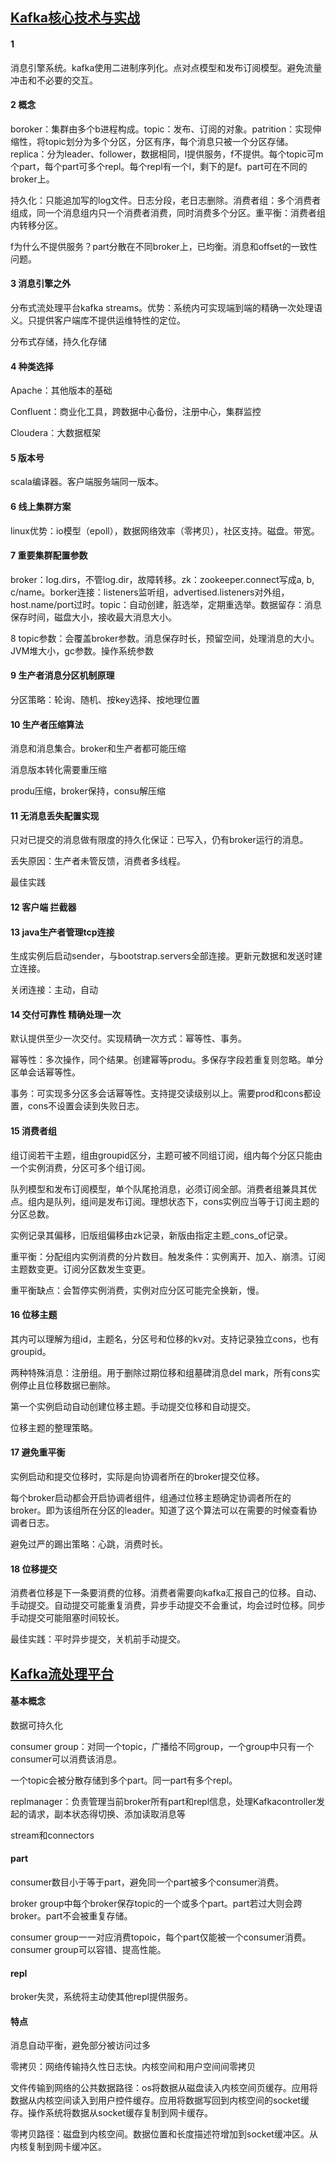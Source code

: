 ## [Kafka核心技术与实战](https://time.geekbang.org/column/intro/191)

#### 1

消息引擎系统。kafka使用二进制序列化。点对点模型和发布订阅模型。避免流量冲击和不必要的交互。

#### 2 概念

boroker：集群由多个b进程构成。topic：发布、订阅的对象。patrition：实现伸缩性，将topic划分为多个分区，分区有序，每个消息只被一个分区存储。replica：分为leader、follower，数据相同，l提供服务，f不提供。每个topic可m个part，每个part可多个repl。每个repl有一个l，剩下的是f。part可在不同的broker上。

持久化：只能追加写的log文件。日志分段，老日志删除。消费者组：多个消费者组成，同一个消息组内只一个消费者消费，同时消费多个分区。重平衡：消费者组内转移分区。

f为什么不提供服务？part分散在不同broker上，已均衡。消息和offset的一致性问题。

#### 3 消息引擎之外

分布式流处理平台kafka streams。优势：系统内可实现端到端的精确一次处理语义。只提供客户端库不提供运维特性的定位。

分布式存储，持久化存储

#### 4 种类选择

Apache：其他版本的基础

Confluent：商业化工具，跨数据中心备份，注册中心，集群监控

Cloudera：大数据框架

#### 5 版本号

scala编译器。客户端服务端同一版本。

#### 6 线上集群方案

linux优势：io模型（epoll），数据网络效率（零拷贝），社区支持。磁盘。带宽。

#### 7 重要集群配置参数

broker：log.dirs，不管log.dir，故障转移。zk：zookeeper.connect写成a, b, c/name。borker连接：listeners监听组，advertised.listeners对外组，host.name/port过时。topic：自动创建，脏选举，定期重选举。数据留存：消息保存时间，磁盘大小，接收最大消息大小。

8 topic参数：会覆盖broker参数。消息保存时长，预留空间，处理消息的大小。JVM堆大小，gc参数。操作系统参数

#### 9 生产者消息分区机制原理

分区策略：轮询、随机、按key选择、按地理位置

#### 10 生产者压缩算法

消息和消息集合。broker和生产者都可能压缩

消息版本转化需要重压缩

produ压缩，broker保持，consu解压缩

#### 11 无消息丢失配置实现

只对已提交的消息做有限度的持久化保证：已写入，仍有broker运行的消息。

丢失原因：生产者未管反馈，消费者多线程。

最佳实践

#### 12 客户端 拦截器

#### 13 java生产者管理tcp连接
生成实例后启动sender，与bootstrap.servers全部连接。更新元数据和发送时建立连接。

关闭连接：主动，自动

#### 14 交付可靠性 精确处理一次

默认提供至少一次交付。实现精确一次方式：幂等性、事务。

幂等性：多次操作，同个结果。创建幂等produ。多保存字段若重复则忽略。单分区单会话幂等性。

事务：可实现多分区多会话幂等性。支持提交读级别以上。需要prod和cons都设置，cons不设置会读到失败日志。

#### 15 消费者组

组订阅若干主题，组由groupid区分，主题可被不同组订阅，组内每个分区只能由一个实例消费，分区可多个组订阅。

队列模型和发布订阅模型，单个队尾抢消息，必须订阅全部。消费者组兼具其优点。组内是队列，组间是发布订阅。理想状态下，cons实例应当等于订阅主题的分区总数。

实例记录其偏移，旧版组偏移由zk记录，新版由指定主题_cons_of记录。

重平衡：分配组内实例消费的分片数目。触发条件：实例离开、加入、崩溃。订阅主题数变更。订阅分区数发生变更。

重平衡缺点：会暂停实例消费，实例对应分区可能完全换新，慢。

#### 16 位移主题

其内可以理解为组id，主题名，分区号和位移的kv对。支持记录独立cons，也有groupid。

两种特殊消息：注册组。用于删除过期位移和组墓碑消息del mark，所有cons实例停止且位移数据已删除。

第一个实例启动自动创建位移主题。手动提交位移和自动提交。

位移主题的整理策略。

#### 17 避免重平衡

实例启动和提交位移时，实际是向协调者所在的broker提交位移。

每个broker启动都会开启协调者组件，组通过位移主题确定协调者所在的broker。即为该组所在分区的leader。知道了这个算法可以在需要的时候查看协调者日志。

避免过严的踢出策略：心跳，消费时长。

#### 18 位移提交

消费者位移是下一条要消费的位移。消费者需要向kafka汇报自己的位移。自动、手动提交。自动提交可能重复消费，异步手动提交不会重试，均会过时位移。同步手动提交可能阻塞时间较长。

最佳实践：平时异步提交，关机前手动提交。


## [Kafka流处理平台](https://www.imooc.com/learn/1043)

#### 基本概念

数据可持久化

consumer group：对同一个topic，广播给不同group，一个group中只有一个consumer可以消费该消息。

一个topic会被分散存储到多个part。同一part有多个repl。

replmanager：负责管理当前broker所有part和repl信息，处理Kafkacontroller发起的请求，副本状态得切换、添加读取消息等

stream和connectors

#### part

consumer数目小于等于part，避免同一个part被多个consumer消费。

broker group中每个broker保存topic的一个或多个part。part若过大则会跨broker。part不会被重复存储。

consumer group一一对应消费topoic，每个part仅能被一个consumer消费。consumer group可以容错、提高性能。

#### repl

broker失灵，系统将主动使其他repl提供服务。

#### 特点

消息自动平衡，避免部分被访问过多

零拷贝：网络传输持久性日志快。内核空间和用户空间间零拷贝

文件传输到网络的公共数据路径：os将数据从磁盘读入内核空间页缓存。应用将数据从内核空间读入到用户控件缓存。应用将数据写回到内核空间的socket缓存。操作系统将数据从socket缓存复制到网卡缓存。

零拷贝路径：磁盘到内核空间。数据位置和长度描述符增加到socket缓冲区。从内核复制到网卡缓冲区。

